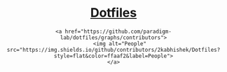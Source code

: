 <div align="center">
    <h1><a href="https://github.com/paradigm-lab">Dotfiles</a></h1>

    <a href="https://github.com/paradigm-lab/dotfiles/graphs/contributors">
        <img alt="People" src="https://img.shields.io/github/contributors/2kabhishek/Dotfiles?style=flat&color=ffaaf2&label=People">
    </a>
</div>
